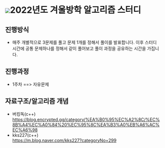 # <img src="https://img.shields.io/badge/Python-3766AB?style=flat-square&logo=Python&logoColor=white"/>2022년도 겨울방학 알고리즘 스터디

## 진행방식
  - 매주 개별적으로 3문제를 풀고 문제 1개를 정해서 풀이를 발표합니다. 이후 스터디 시간에 공통 문제하나를 정해서 같이 풀어보고 풀이 과정을 공유하는 시간을 가집니다.
  
## 진행과정
  - 1주차 ==> 자유문제
  
## 자료구조/알고리즘 개념
- 버킹독(c++)<br> https://blog.encrypted.gg/category/%EA%B0%95%EC%A2%8C/%EC%8B%A4%EC%A0%84%20%EC%95%8C%EA%B3%A0%EB%A6%AC%EC%A6%98
- kks227(c++)<br> https://m.blog.naver.com/kks227?categoryNo=299

